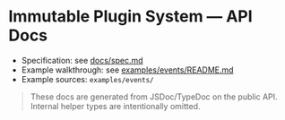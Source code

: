 # Immutable Plugin System — API Docs

- Specification: see [docs/spec.md](../docs/spec.md)
- Example walkthrough: see
  [examples/events/README.md](../examples/events/README.md)
- Example sources: `examples/events/`

> These docs are generated from JSDoc/TypeDoc on the public API. Internal helper
> types are intentionally omitted.
